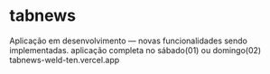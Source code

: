 # tabnews

Aplicação em desenvolvimento — novas funcionalidades sendo implementadas. aplicação completa no sábado(01) ou domingo(02) tabnews-weld-ten.vercel.app
